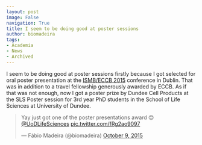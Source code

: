 ```yaml
---
layout: post
image: False
navigation: True
title: I seem to be doing good at poster sessions
author: biomadeira
tags:
- Academia
- News
- Archived
---
```



I seem to be doing good at poster sessions firstly because I got selected for oral poster
presentation at the [ISMB/ECCB 2015](https://www.iscb.org/ismbeccb2015) conference in Dublin. That 
was in addition to a travel fellowship generously awarded by ECCB. As if that was not enough, now I got
a poster prize by Dundee Cell Products at the SLS Poster session for 3rd year PhD students in the School 
of Life Sciences at University of Dundee. 


<blockquote class="twitter-tweet tw-align-center" lang="en"><p lang="en" dir="ltr">Yay just got one of the poster 
presentations award 😊<a href="https://twitter.com/UoDLifeSciences">@UoDLifeSciences</a> 
<a href="http://t.co/fRg2ao9097">pic.twitter.com/fRg2ao9097</a></p>&mdash; Fábio Madeira (@biomadeira) 
<a href="https://twitter.com/biomadeira/status/652467796308307968">October 9, 2015</a></blockquote>
<script async src="//platform.twitter.com/widgets.js" charset="utf-8"></script>
